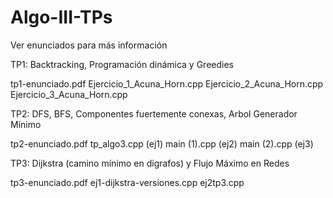 # Algo-III-TPs

Ver enunciados para más información

TP1: Backtracking, Programación dinámica y Greedies

tp1-enunciado.pdf
Ejercicio_1_Acuna_Horn.cpp
Ejercicio_2_Acuna_Horn.cpp
Ejercicio_3_Acuna_Horn.cpp

TP2: DFS, BFS, Componentes fuertemente conexas, Arbol Generador Mínimo

tp2-enunciado.pdf
tp_algo3.cpp (ej1)
main (1).cpp (ej2)
main (2).cpp (ej3)

TP3: Dijkstra (camino mínimo en digrafos) y Flujo Máximo en Redes

tp3-enunciado.pdf
ej1-dijkstra-versiones.cpp
ej2tp3.cpp
